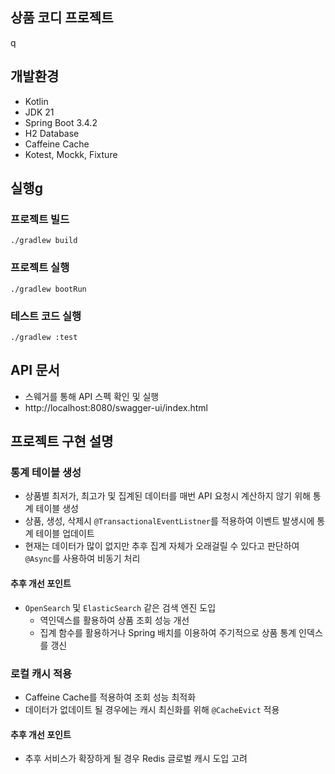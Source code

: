 ## 상품 코디 프로젝트

q

## 개발환경

- Kotlin
- JDK 21
- Spring Boot 3.4.2
- H2 Database
- Caffeine Cache
- Kotest, Mockk, Fixture

## 실행g

### 프로젝트 빌드

```shell
./gradlew build
```

### 프로젝트 실행

```shell
./gradlew bootRun
```

### 테스트 코드 실행

```shell
./gradlew :test
```

## API 문서

- 스웨거를 통해 API 스펙 확인 및 실행
- http://localhost:8080/swagger-ui/index.html


## 프로젝트 구현 설명

### 통계 테이블 생성
- 상품별 최저가, 최고가 및 집계된 데이터를 매번 API 요청시 계산하지 않기 위해 통계 테이블 생성
- 상품, 생성, 삭제시 `@TransactionalEventListner`를 적용하여 이벤트 발생시에 통계 테이블 업데이트
- 현재는 데이터가 많이 없지만 추후 집계 자체가 오래걸릴 수 있다고 판단하여 `@Async`를 사용하여 비동기 처리

#### 추후 개선 포인트

- `OpenSearch` 및 `ElasticSearch` 같은 검색 엔진 도입
  - 역인덱스를 활용하여 상품 조회 성능 개선
  - 집계 함수를 활용하거나 Spring 배치를 이용하여 주기적으로 상품 통계 인덱스를 갱신

### 로컬 캐시 적용
- Caffeine Cache를 적용하여 조회 성능 최적화
- 데이터가 없데이트 될 경우에는 캐시 최신화를 위해 `@CacheEvict` 적용

#### 추후 개선 포인트
- 추후 서비스가 확장하게 될 경우 Redis 글로벌 캐시 도입 고려
